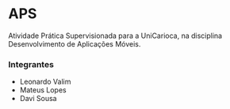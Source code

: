 # APS
Atividade Prática Supervisionada para a UniCarioca, na disciplina Desenvolvimento de Aplicações Móveis.

### Integrantes
- Leonardo Valim
- Mateus Lopes
- Davi Sousa
